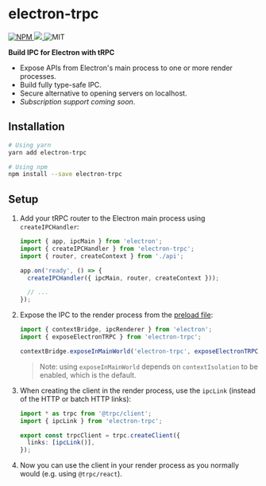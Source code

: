 # electron-trpc

<p>
  <a href="https://www.npmjs.com/package/electron-trpc">
    <img alt="NPM" src="https://img.shields.io/npm/v/electron-trpc"/>
  </a>
  <a href="https://codecov.io/gh/jsonnull/electron-trpc"> 
  <img src="https://codecov.io/gh/jsonnull/electron-trpc/branch/main/graph/badge.svg?token=DU33O0D9LZ"/> 
  </a>
  <span>
    <img alt="MIT" src="https://img.shields.io/npm/l/electron-trpc"/>
  </span>
</p>

<p></p>

**Build IPC for Electron with tRPC**

- Expose APIs from Electron's main process to one or more render processes.
- Build fully type-safe IPC.
- Secure alternative to opening servers on localhost.
- _Subscription support coming soon_.

## Installation

```sh
# Using yarn
yarn add electron-trpc

# Using npm
npm install --save electron-trpc
```

## Setup

1. Add your tRPC router to the Electron main process using `createIPCHandler`:

    ```ts
    import { app, ipcMain } from 'electron';
    import { createIPCHandler } from 'electron-trpc';
    import { router, createContext } from './api';

    app.on('ready', () => {
      createIPCHandler({ ipcMain, router, createContext }));

      // ...
    });
    ```

2. Expose the IPC to the render process from the [preload file](https://www.electronjs.org/docs/latest/tutorial/process-model#preload-scripts):

    ```ts
    import { contextBridge, ipcRenderer } from 'electron';
    import { exposeElectronTRPC } from 'electron-trpc';

    contextBridge.exposeInMainWorld('electron-trpc', exposeElectronTRPC(ipcRenderer));
    ```

    > Note: using `exposeInMainWorld` depends on `contextIsolation` to be enabled, which is the default.

3. When creating the client in the render process, use the `ipcLink` (instead of the HTTP or batch HTTP links):

    ```ts
    import * as trpc from '@trpc/client';
    import { ipcLink } from 'electron-trpc';

    export const trpcClient = trpc.createClient({
      links: [ipcLink()],
    });
    ```

4. Now you can use the client in your render process as you normally would (e.g. using `@trpc/react`).
